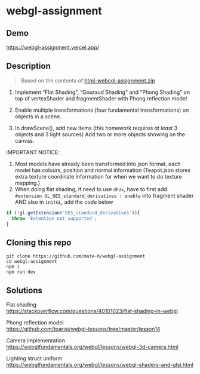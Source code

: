 # webgl-assignment

## Demo
https://webgl-assignment.vercel.app/

## Description
> Based on the contents of [html-webcgl-assignment.zip](./assets/html-webcgl-assignment.zip)

1. Implement “Flat Shading”, “Gouraud Shading" and "Phong Shading” on top of vertexShader and fragmentShader with Phong reflection model

2. Enable multiple transformations (four fundamental transformations) on objects in a scene.

3. In drawScene(), add new items (this homework requires _at least_ 3 objects and 3 light sources) Add two or more objects showing on the canvas.

IMPORTANT NOTICE:
1. Most models have already been transformed into json format, each model has colours, position and normal information (Teapot.json stores extra texture coordinate information for when we want to do texture mapping.)
2. When doing flat shading, if need to use `dFdx`, have to first add `#extension GL_OES_standard_derivatives : enable` into fragment shader AND also in `initGL`, add the code below

```js
if (!gl.getExtension('OES_standard_derivatives')){
  throw 'Extention not supported';
}
```

## Cloning this repo
```
git clone https://github.com/mate-h/webgl-assignment
cd webgl-assignment
npm i
npm run dev
```

## Solutions

Flat shading  
https://stackoverflow.com/questions/40101023/flat-shading-in-webgl

Phong reflection model  
https://github.com/tparisi/webgl-lessons/tree/master/lesson14

Camera implementation  
https://webglfundamentals.org/webgl/lessons/webgl-3d-camera.html

Lighting struct uniform  
https://webglfundamentals.org/webgl/lessons/webgl-shaders-and-glsl.html